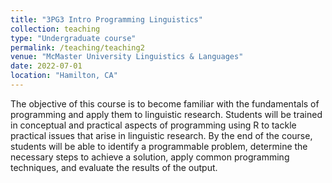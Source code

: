 ```yaml
---
title: "3PG3 Intro Programming Linguistics"
collection: teaching
type: "Undergraduate course"
permalink: /teaching/teaching2
venue: "McMaster University Linguistics & Languages"
date: 2022-07-01
location: "Hamilton, CA"
---
```

The objective of this course is to become familiar with the fundamentals of programming and apply them to linguistic research. 
Students will be trained in conceptual and practical aspects of programming using R to tackle practical issues that arise in linguistic research. 
By the end of the course, students will be able to identify a programmable problem, determine the necessary steps to achieve a solution, 
apply common programming techniques, and evaluate the results of the output.

